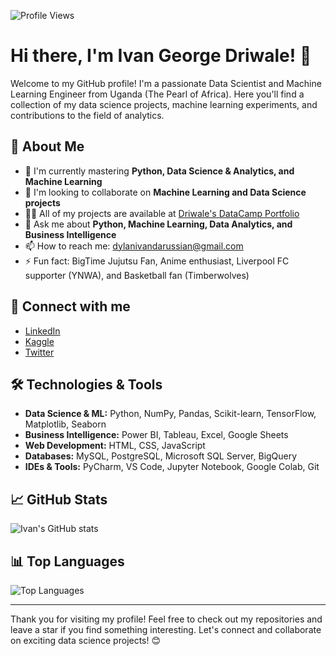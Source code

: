 ![Profile Views](https://komarev.com/ghpvc/?username=dree-max&color=green)

# Hi there, I'm Ivan George Driwale! 👋

Welcome to my GitHub profile! I'm a passionate Data Scientist and Machine Learning Engineer from Uganda (The Pearl of Africa). 
Here you'll find a collection of my data science projects, machine learning experiments, and contributions to the field of analytics.

## 🚀 About Me

- 🌱 I'm currently mastering **Python, Data Science & Analytics, and Machine Learning**
- 👯 I'm looking to collaborate on **Machine Learning and Data Science projects**
- 👨‍💻 All of my projects are available at [Driwale's DataCamp Portfolio](https://www.datacamp.com/portfolio/Driwale)
- 💬 Ask me about **Python, Machine Learning, Data Analytics, and Business Intelligence**
- 📫 How to reach me: [dylanivandarussian@gmail.com](mailto:dylanivandarussian@gmail.com)
- ⚡ Fun fact: BigTime Jujutsu Fan, Anime enthusiast, Liverpool FC supporter (YNWA), and Basketball fan (Timberwolves)

## 🤝 Connect with me

- [LinkedIn](https://www.linkedin.com/in/ivan-george-driwale/)
- [Kaggle](https://www.kaggle.com/ivandriwale)
- [Twitter](https://twitter.com/driwale_ivan)

## 🛠️ Technologies & Tools

- **Data Science & ML:** Python, NumPy, Pandas, Scikit-learn, TensorFlow, Matplotlib, Seaborn
- **Business Intelligence:** Power BI, Tableau, Excel, Google Sheets
- **Web Development:** HTML, CSS, JavaScript
- **Databases:** MySQL, PostgreSQL, Microsoft SQL Server, BigQuery
- **IDEs & Tools:** PyCharm, VS Code, Jupyter Notebook, Google Colab, Git

## 📈 GitHub Stats

![Ivan's GitHub stats](https://github-readme-stats.vercel.app/api?username=dree-max&show_icons=true&theme=radical)

## 📊 Top Languages

![Top Languages](https://github-readme-stats.vercel.app/api/top-langs/?username=dree-max&layout=compact&theme=radical)

---

Thank you for visiting my profile! Feel free to check out my repositories and leave a star if you find something interesting. Let's connect and collaborate on exciting data science projects! 😊

